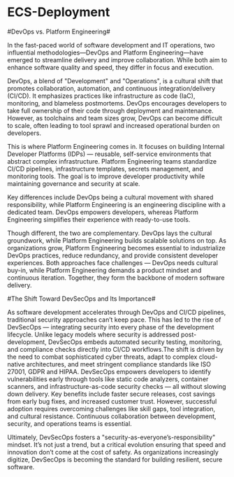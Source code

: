 # ECS-Deployment

#DevOps vs. Platform Engineering#

In the fast-paced world of software development and IT operations, two influential methodologies—DevOps and Platform Engineering—have emerged to streamline delivery and improve collaboration. While both aim to enhance software quality and speed, they differ in focus and execution.

DevOps, a blend of "Development" and "Operations", is a cultural shift that promotes collaboration, automation, and continuous integration/delivery (CI/CD). It emphasizes practices like infrastructure as code (IaC), monitoring, and blameless postmortems. DevOps encourages developers to take full ownership of their code through deployment and maintenance. However, as toolchains and team sizes grow, DevOps can become difficult to scale, often leading to tool sprawl and increased operational burden on developers.

This is where Platform Engineering comes in. It focuses on building Internal Developer Platforms (IDPs) — reusable, self-service environments that abstract complex infrastructure. Platform Engineering teams standardize CI/CD pipelines, infrastructure templates, secrets management, and monitoring tools. The goal is to improve developer productivity while maintaining governance and security at scale.

Key differences include DevOps being a cultural movement with shared responsibility, while Platform Engineering is an engineering discipline with a dedicated team. DevOps empowers developers, whereas Platform Engineering simplifies their experience with ready-to-use tools.

Though different, the two are complementary. DevOps lays the cultural groundwork, while Platform Engineering builds scalable solutions on top. As organizations grow, Platform Engineering becomes essential to industrialize DevOps practices, reduce redundancy, and provide consistent developer experiences. Both approaches face challenges — DevOps needs cultural buy-in, while Platform Engineering demands a product mindset and continuous iteration. Together, they form the backbone of modern software delivery.





#The Shift Toward DevSecOps and Its Importance#

As software development accelerates through DevOps and CI/CD pipelines, traditional security approaches can’t keep pace. This has led to the rise of DevSecOps — integrating security into every phase of the development lifecycle. Unlike legacy models where security is addressed post-development, DevSecOps embeds automated security testing, monitoring, and compliance checks directly into CI/CD workflows.The shift is driven by the need to combat sophisticated cyber threats, adapt to complex cloud-native architectures, and meet stringent compliance standards like ISO 27001, GDPR and HIPAA. DevSecOps empowers developers to identify vulnerabilities early through tools like static code analyzers, container scanners, and infrastructure-as-code security checks — all without slowing down delivery. Key benefits include faster secure releases, cost savings from early bug fixes, and increased customer trust. However, successful adoption requires overcoming challenges like skill gaps, tool integration, and cultural resistance. Continuous collaboration between development, security, and operations teams is essential.

Ultimately, DevSecOps fosters a "security-as-everyone’s-responsibility" mindset. It’s not just a trend, but a critical evolution ensuring that speed and innovation don’t come at the cost of safety. As organizations increasingly digitize, DevSecOps is becoming the standard for building resilient, secure software.


